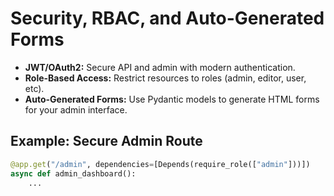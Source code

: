 # Security, RBAC, and Auto-Generated Forms

- **JWT/OAuth2:** Secure API and admin with modern authentication.
- **Role-Based Access:** Restrict resources to roles (admin, editor, user, etc).
- **Auto-Generated Forms:** Use Pydantic models to generate HTML forms for your admin interface.

## Example: Secure Admin Route

```python
@app.get("/admin", dependencies=[Depends(require_role(["admin"]))])
async def admin_dashboard():
    ...
```